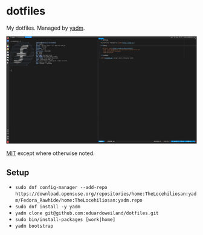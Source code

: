 # dotfiles

My dotfiles. Managed by [yadm](https://yadm.io/).

![Screenshot of a terminal using this config](screenshot.png)

[MIT](LICENSE.md) except where otherwise noted.

## Setup

- `sudo dnf config-manager --add-repo https://download.opensuse.org/repositories/home:TheLocehiliosan:yadm/Fedora_Rawhide/home:TheLocehiliosan:yadm.repo`
- `sudo dnf install -y yadm`
- `yadm clone git@github.com:eduardoweiland/dotfiles.git`
- `sudo bin/install-packages [work|home]`
- `yadm bootstrap`
